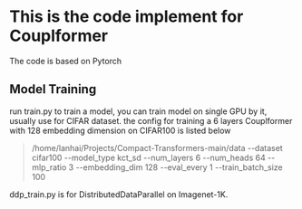 # This is the code implement for Couplformer

The code is based on Pytorch

## Model Training

run train.py to train a model, you can train model on single GPU by it, usually use for CIFAR dataset.
the config for training a 6 layers Couplformer with 128 embedding dimension on CIFAR100 is listed below 
> /home/lanhai/Projects/Compact-Transformers-main/data
--dataset
cifar100
--model_type
kct_sd
--num_layers
6
--num_heads
64
--mlp_ratio
3
--embedding_dim
128
--eval_every
1
--train_batch_size
100

ddp_train.py is for DistributedDataParallel on Imagenet-1K.